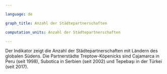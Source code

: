 ```yaml
---

language: de   

graph_title: Anzahl der Städtepartnerschaften

computation_units: Anzahl der Städtepartnerschaften

---
```


Der Indikator zeigt die Anzahl der Städtepartnerschaften mit Ländern des globalen Südens. 
Die Partnerstädte Treptow-Köpenicks sind Cajamarca in Peru (seit 1998), Subotica in Serbien (seit 2002) und Tepebaşı in der Türkei (seit 2017).
